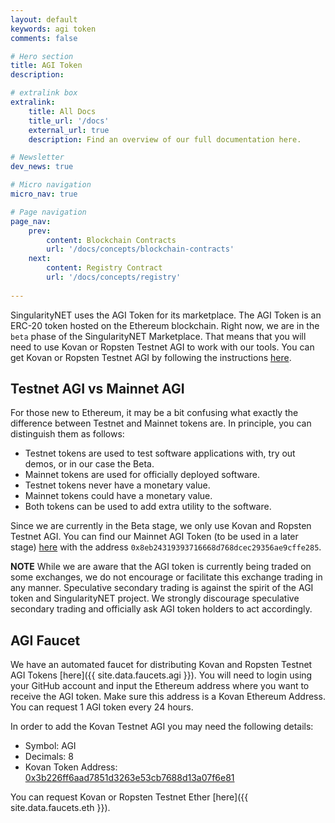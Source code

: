 ```yaml
---
layout: default
keywords: agi token
comments: false

# Hero section
title: AGI Token
description:

# extralink box
extralink:
    title: All Docs
    title_url: '/docs'
    external_url: true
    description: Find an overview of our full documentation here.

# Newsletter
dev_news: true

# Micro navigation
micro_nav: true

# Page navigation
page_nav:
    prev:
        content: Blockchain Contracts
        url: '/docs/concepts/blockchain-contracts'
    next:
        content: Registry Contract
        url: '/docs/concepts/registry'
    
---
```


SingularityNET uses the AGI Token for its marketplace. The AGI Token is an ERC-20 token hosted on the Ethereum blockchain. Right now, we are in the `beta` phase of the SingularityNET Marketplace. That means that you will need to use Kovan or Ropsten Testnet AGI to work with our tools. You can get Kovan or Ropsten Testnet AGI by following the instructions [here](#agi-faucet).

## Testnet AGI vs Mainnet AGI
For those new to Ethereum, it may be a bit confusing what exactly the difference between Testnet and Mainnet tokens are. In principle, you can distinguish them as follows:
* Testnet tokens are used to test software applications with, try out demos, or in our case the Beta.
* Mainnet tokens are used for officially deployed software.
* Testnet tokens never have a monetary value.
* Mainnet tokens could have a monetary value.
* Both tokens can be used to add extra utility to the software.

Since we are currently in the Beta stage, we only use Kovan and Ropsten Testnet AGI. You can find our Mainnet AGI Token (to be used in a later stage) [here](https://etherscan.io/address/0x8eb24319393716668d768dcec29356ae9cffe285) with the address `0x8eb24319393716668d768dcec29356ae9cffe285`.

<div class="callout callout--warning">
    <p><strong>NOTE</strong> While we are aware that the AGI token is currently being traded on some exchanges, we do not encourage or facilitate this exchange trading in any manner. Speculative secondary trading is against the spirit of the AGI token and SingularityNET project. We strongly discourage speculative secondary trading and officially ask AGI token holders to act accordingly.</p>
</div>


## AGI Faucet
We have an automated faucet for distributing Kovan and Ropsten Testnet AGI Tokens [here]({{ site.data.faucets.agi }}). You will need to login using your GitHub account and input the Ethereum address where you want to receive the AGI token. Make sure this address is a Kovan Ethereum Address. You can request 1 AGI token every 24 hours.

In order to add the Kovan Testnet AGI you may need the following details:
* Symbol: AGI
* Decimals: 8
* Kovan Token Address: [0x3b226ff6aad7851d3263e53cb7688d13a07f6e81](https://kovan.etherscan.io/address/0x3b226ff6aad7851d3263e53cb7688d13a07f6e81)

You can request Kovan or Ropsten Testnet Ether [here]({{ site.data.faucets.eth }}).